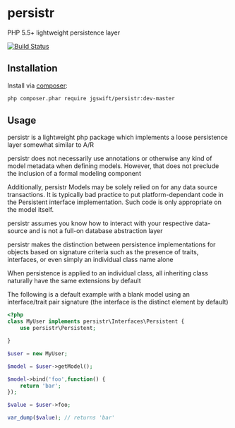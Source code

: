 persistr
====
PHP 5.5+ lightweight persistence layer

[![Build Status](https://travis-ci.org/jgswift/persistr.png?branch=master)](https://travis-ci.org/jgswift/persistr)

## Installation

Install via [composer](https://getcomposer.org/):
```sh
php composer.phar require jgswift/persistr:dev-master
```

## Usage

persistr is a lightweight php package which implements a loose persistence layer somewhat similar to A/R

persistr does not necessarily use annotations or otherwise any kind of model metadata when defining models. However, that does not preclude the inclusion of a formal modeling component

Additionally, persistr Models may be solely relied on for any data source transactions.  It is typically bad practice to put platform-dependant code in the Persistent interface implementation.  Such code is only appropriate on the model itself.

persistr assumes you know how to interact with your respective data-source and is not a full-on database abstraction layer

persistr makes the distinction between persistence implementations for objects based on signature criteria such as the presence of traits, interfaces, or even simply an individual class name alone

When persistence is applied to an individual class, all inheriting class naturally have the same extensions by default

The following is a default example with a blank model using an interface/trait pair signature (the interface is the distinct element by default)
```php
<?php
class MyUser implements persistr\Interfaces\Persistent {
    use persistr\Persistent;

}

$user = new MyUser;

$model = $user->getModel();

$model->bind('foo',function() {
    return 'bar';
});

$value = $user->foo;

var_dump($value); // returns 'bar'
```